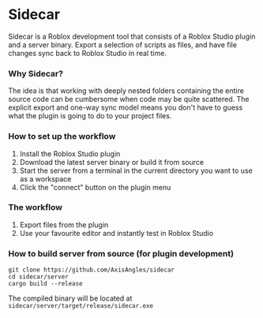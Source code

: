 # Sidecar

Sidecar is a Roblox development tool that consists of a Roblox Studio plugin and a server binary. Export a selection of scripts as files, and have file changes sync back to Roblox Studio in real time.

### Why Sidecar?
The idea is that working with deeply nested folders containing the entire source code can be cumbersome when code may be quite scattered.  The explicit export and one-way sync model means you don't have to guess what the plugin is going to do to your project files.

### How to set up the workflow
1. Install the Roblox Studio plugin
2. Download the latest server binary or build it from source
3. Start the server from a terminal in the current directory you want to use as a workspace
4. Click the "connect" button on the plugin menu

### The workflow
1. Export files from the plugin
2. Use your favourite editor and instantly test in Roblox Studio

### How to build server from source (for plugin development)
```
git clone https://github.com/AxisAngles/sidecar
cd sidecar/server
cargo build --release
```
The compiled binary will be located at `sidecar/server/target/release/sidecar.exe`
